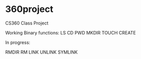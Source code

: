# 360project
CS360 Class Project

Working Binary functions:
LS
CD
PWD
MKDIR
TOUCH
CREATE

In progress:

RMDIR
RM
LINK
UNLINK
SYMLINK
